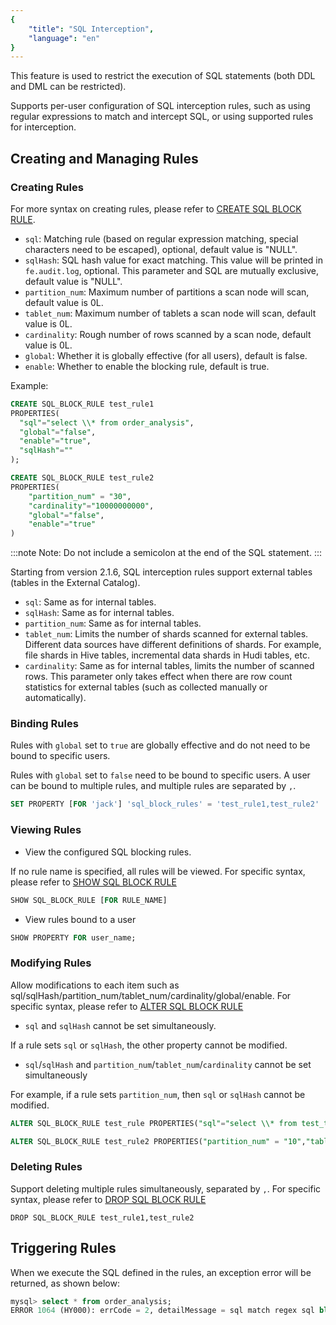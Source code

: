 ```yaml
---
{
    "title": "SQL Interception",
    "language": "en"
}
---
```


<!-- 
Licensed to the Apache Software Foundation (ASF) under one
or more contributor license agreements.  See the NOTICE file
distributed with this work for additional information
regarding copyright ownership.  The ASF licenses this file
to you under the Apache License, Version 2.0 (the
"License"); you may not use this file except in compliance
with the License.  You may obtain a copy of the License at

  http://www.apache.org/licenses/LICENSE-2.0

Unless required by applicable law or agreed to in writing,
software distributed under the License is distributed on an
"AS IS" BASIS, WITHOUT WARRANTIES OR CONDITIONS OF ANY
KIND, either express or implied.  See the License for the
specific language governing permissions and limitations
under the License.
-->

This feature is used to restrict the execution of SQL statements (both DDL and DML can be restricted).

Supports per-user configuration of SQL interception rules, such as using regular expressions to match and intercept SQL, or using supported rules for interception.

## Creating and Managing Rules

### Creating Rules

For more syntax on creating rules, please refer to [CREATE SQL BLOCK RULE](../../sql-manual/sql-statements/security/CREATE-SQL_BLOCK_RULE).

- `sql`: Matching rule (based on regular expression matching, special characters need to be escaped), optional, default value is "NULL".
- `sqlHash`: SQL hash value for exact matching. This value will be printed in `fe.audit.log`, optional. This parameter and SQL are mutually exclusive, default value is "NULL".
- `partition_num`: Maximum number of partitions a scan node will scan, default value is 0L.
- `tablet_num`: Maximum number of tablets a scan node will scan, default value is 0L.
- `cardinality`: Rough number of rows scanned by a scan node, default value is 0L.
- `global`: Whether it is globally effective (for all users), default is false.
- `enable`: Whether to enable the blocking rule, default is true.

Example:

```sql
CREATE SQL_BLOCK_RULE test_rule1 
PROPERTIES(
  "sql"="select \\* from order_analysis",
  "global"="false",
  "enable"="true",
  "sqlHash"=""
);

CREATE SQL_BLOCK_RULE test_rule2
PROPERTIES(
	"partition_num" = "30",
	"cardinality"="10000000000",
	"global"="false",
	"enable"="true"
)
```

:::note
Note: Do not include a semicolon at the end of the SQL statement.
:::

Starting from version 2.1.6, SQL interception rules support external tables (tables in the External Catalog).

- `sql`: Same as for internal tables.
- `sqlHash`: Same as for internal tables.
- `partition_num`: Same as for internal tables.
- `tablet_num`: Limits the number of shards scanned for external tables. Different data sources have different definitions of shards. For example, file shards in Hive tables, incremental data shards in Hudi tables, etc.
- `cardinality`: Same as for internal tables, limits the number of scanned rows. This parameter only takes effect when there are row count statistics for external tables (such as collected manually or automatically).

### Binding Rules

Rules with `global` set to `true` are globally effective and do not need to be bound to specific users.

Rules with `global` set to `false` need to be bound to specific users. A user can be bound to multiple rules, and multiple rules are separated by `,`.

```sql
SET PROPERTY [FOR 'jack'] 'sql_block_rules' = 'test_rule1,test_rule2'
```

### Viewing Rules

- View the configured SQL blocking rules.

If no rule name is specified, all rules will be viewed. For specific syntax, please refer to [SHOW SQL BLOCK RULE](../../sql-manual/sql-statements/security/CREATE-SQL_BLOCK_RULE)

```sql
SHOW SQL_BLOCK_RULE [FOR RULE_NAME]
```

- View rules bound to a user

```sql
SHOW PROPERTY FOR user_name;
```

### Modifying Rules

Allow modifications to each item such as sql/sqlHash/partition_num/tablet_num/cardinality/global/enable. For specific syntax, please refer to [ALTER SQL BLOCK RULE](../../sql-manual/sql-statements/security/ALTER-SQL_BLOCK_RULE)

- `sql` and `sqlHash` cannot be set simultaneously.

If a rule sets `sql` or `sqlHash`, the other property cannot be modified.

- `sql`/`sqlHash` and `partition_num`/`tablet_num`/`cardinality` cannot be set simultaneously

For example, if a rule sets `partition_num`, then `sql` or `sqlHash` cannot be modified.

```sql
ALTER SQL_BLOCK_RULE test_rule PROPERTIES("sql"="select \\* from test_table","enable"="true")
```

```sql
ALTER SQL_BLOCK_RULE test_rule2 PROPERTIES("partition_num" = "10","tablet_num"="300","enable"="true")
```

### Deleting Rules

Support deleting multiple rules simultaneously, separated by `,`. For specific syntax, please refer to [DROP SQL BLOCK RULE](../../sql-manual/sql-statements/security/DROP-SQL_BLOCK_RULE)

```
DROP SQL_BLOCK_RULE test_rule1,test_rule2
```

## Triggering Rules

When we execute the SQL defined in the rules, an exception error will be returned, as shown below:

```sql
mysql> select * from order_analysis;
ERROR 1064 (HY000): errCode = 2, detailMessage = sql match regex sql block rule: order_analysis_rule
```
